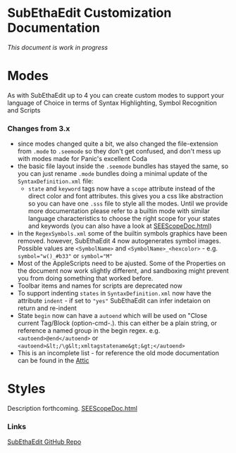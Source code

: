 # SubEthaEdit Customization Documentation

*This document is work in progress*

# Modes
As with SubEthaEdit up to 4 you can create custom modes to support your language of Choice in terms of Syntax Highlighting, Symbol Recognition and Scripts

### Changes from 3.x
* since modes changed quite a bit, we also changed the file-extension from `.mode` to `.seemode` so they don't get confused, and don't mess up with modes made for Panic's excellent Coda
* the basic file layout inside the `.seemode` bundles has stayed the same, so you can just rename `.mode` bundles doing a minimal update of the `SyntaxDefinition.xml` file:
  * `state` and `keyword` tags now have a `scope` attribute instead of the direct color and font attributes. this gives you a css like abstraction so you can have one `.sss` file to style all the modes. Until we provide more documentation please refer to a builtin mode with similar language characteristics to choose the right scope for your states and keywords (you can also have a look at [SEEScopeDoc.html](http://htmlpreview.github.io?https://github.com/codingmonkeys/SubEthaEdit/blob/master/Documentation/Styles/SEEScopeDoc.html))
* in the `RegexSymbols.xml` some of the builtin symbols graphics have been removed. however, SubEthaEdit 4 now autogenerates symbol images. Possible values are `<SymbolName>` and `<SymbolName>_<hexcolor>` - e.g. `symbol="w()_#b33"` or `symbol="M"`
* Most of the AppleScripts need to be ajusted. Some of the Properties on the document now work slightly different, and sandboxing might prevent you from doing something that worked before.
* Toolbar items and names for scripts are deprecated now
* To support indenting `states` in `SyntaxDefinition.xml` now have the attribute `indent` - if set to `"yes"` SubEthaEdit can infer indetaion on return and re-indent
* State `begin` now can have a `autoend` which will be used on "Close current Tag/Block (option-cmd-.). this can either be a plain string, or reference a named group in the begin regex. e.g. `<autoend>@end</autoend>` or `<autoend>&lt;/\g&lt;xmltagstatename&gt;&gt;</autoend>`
* This is an incomplete list - for reference the old mode documentation can be found in the [Attic](http://htmlpreview.github.io?https://github.com/codingmonkeys/SubEthaEdit/blob/master/Attic/SubEthaEdit3/Documentation/mode.html)

# Styles

Description forthcoming. [SEEScopeDoc.html](http://htmlpreview.github.io?https://github.com/codingmonkeys/SubEthaEdit/blob/master/Documentation/Styles/SEEScopeDoc.html)

### Links
[SubEthaEdit GitHub Repo](https://github.com/codingmonkeys/SubEthaEdit) 
